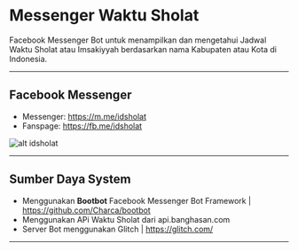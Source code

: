 Messenger Waktu Sholat
=========================

Facebook Messenger Bot untuk menampilkan dan mengetahui Jadwal Waktu Sholat atau Imsakiyyah berdasarkan nama Kabupaten atau Kota di Indonesia.

-------------------

Facebook Messenger 
----------------------
- Messenger: https://m.me/idsholat
- Fanspage: https://fb.me/idsholat

![alt idsholat](https://3.bp.blogspot.com/-ltCBxqzk64I/W9LsRpM-yxI/AAAAAAAAC7Q/qHNJdYME4n05czBDZ1bNua8y3mtaI9lyQCLcBGAs/s1600/fb-sholat.png)

-------------------

Sumber Daya System 
----------------------
- Menggunakan **Bootbot** Facebook Messenger Bot Framework | https://github.com/Charca/bootbot
- Menggunakan APi Waktu Sholat dari api.banghasan.com
- Server Bot menggunakan Glitch | https://glitch.com/
-------------------
